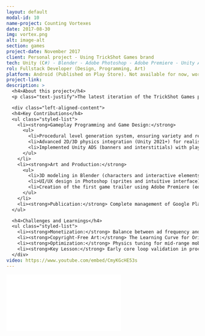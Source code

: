 ```yaml
---
layout: default
modal-id: 10
name-project: Counting Vortexes
date: 2017-08-30
img: vortex.png
alt: image-alt
section: games
project-date: November 2017
client: Personal project - Using TrickShot Games brand
tech: Unity (C#) - Blender - Adobe Photoshop - Adobe Premiere - Unity ADS - Google Play Console
rol: Fullstack Developer (Design, Programming, Art)
platform: Android (Published on Play Store). Not available for now, work in progress
project-link:
description: >
  <h4>About this project</h4>
  <p class="text-justify">The latest iteration of the TrickShot Games project (another attempt at creating a video game studio), focused on exploring monetization through Unity ADS. The game combines 3D puzzle mechanics with procedural level generation, where the objective is to find hidden "vortexes" in a dynamic environment. The player rotates platforms with unique effects (e.g., acceleration, bounce) to avoid obstacles and reach the goal, encouraging experimentation with physics.</p>

  <div class="left-aligned-content">
  <h4>Key Contributions</h4>
  <ul class="styled-list">
    <li><strong>Gameplay Programming and Game Design:</strong>
      <ul>
        <li>Procedural level generation system, ensuring variety and replayability.</li>
        <li>Advanced 2D/3D physics integration (Unity 2021+) for realistic object interactions.</li>
        <li>Implemented Unity ADS (banners and interstitials) with player journey analysis to maximize revenue without breaking the experience.</li>
      </ul>
    </li>
    <li><strong>Art and Production:</strong>
      <ul>
        <li>3D modeling in Blender (characters and interactive elements).</li>
        <li>UI/UX design in Photoshop (sprites and intuitive interface).</li>
        <li>Creation of the first game trailer using Adobe Premiere (editing and visual narrative).</li>
      </ul>
    </li>
    <li><strong>Publication:</strong> Complete management of Google Play Store releases, from optimized builds to metadata (description, icon, screenshots).</li>
  </ul>

  <h4>Challenges and Learnings</h4>
  <ul class="styled-list">
    <li><strong>Monetization:</strong> Balance between ad frequency and player retention (study of basic metrics such as session length).</li>
    <li><strong>Copyright-Free Art:</strong> The Learning Curve for Original Asset Design and Royalty-Free Audio Selection.</li>
    <li><strong>Optimization:</strong> Physics tuning for mid-range mobile devices.</li>
    <li><strong>Key Lesson:</strong> Early core loop validation in procedurally generated games.</li>
  </div>
video: https://www.youtube.com/embed/CmyKGcHE53s
---
```


<div class="video-container">
  <iframe 
    src="{{ page.video }}" 
    frameborder="0"
    allow="accelerometer; autoplay; clipboard-write; encrypted-media; gyroscope; picture-in-picture" 
    allowfullscreen>
  </iframe>
</div>
